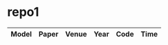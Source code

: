# repo1
| Model | Paper | Venue | Year | Code | Time |
| :---: | :---: | :---: | :--: | :--: | :--: |


